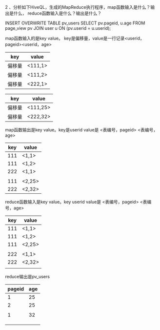 2 、分析如下HiveQL，生成的MapReduce执行程序，map函数输入是什么？输出是什么，
reduce函数输入是什么？输出是什么？

INSERT OVERWRITE TABLE pv_users
SELECT pv.pageid, u.age
FROM page_view pv
JOIN user u
ON (pv.userid = u.userid);



map函数输入的是key value。 key是偏移量，value是一行记录<userid，pageid><userid，age>

| key    | value   |
| ------ | ------- |
| 偏移量 | <111,1> |
| 偏移量 | <111,2> |
| 偏移量 | <222,1> |

| key    | value    |
| ------ | -------- |
| 偏移量 | <111,25> |
| 偏移量 | <222,32> |

map函数输出是key value。key是userid value是 <表编号，pageid> <表编号，age>

| key  | value  |
| ---- | ------ |
| 111  | <1,1>  |
| 111  | <1,2>  |
| 222  | <1,1>  |
|      |        |
| 111  | <2,25> |
| 222  | <2,32> |

reduce函数输入是key value。key userid value是 <表编号，pageid> <表编号，age>

| key  | value  |
| ---- | ------ |
| 111  | <1,1>  |
| 111  | <1,2>  |
| 111  | <2,25> |
|      |        |
| 222  | <1,1>  |
| 222  | <2,32> |
|      |        |

reduce输出是pv_users

| pageid | age  |
| ------ | ---- |
| 1      | 25   |
| 2      | 25   |
|        |      |
| 1      | 32   |
|        |      |
|        |      |
|        |      |

